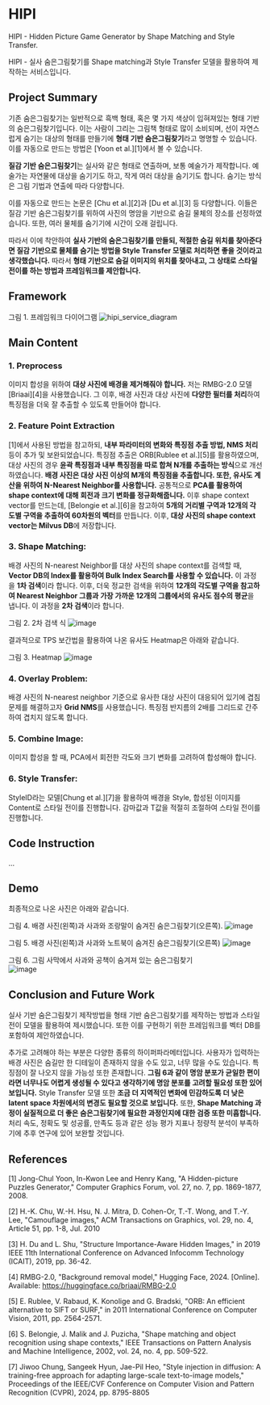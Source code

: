 # HIPI
HIPI - Hidden Picture Game Generator by Shape Matching and Style Transfer.

HIPI - 실사 숨은그림찾기를 Shape matching과 Style Transfer 모델을 활용하여 제작하는 서비스입니다.

## Project Summary
기존 숨은그림찾기는 일반적으로 흑백 형태, 혹은 몇 가지 색상이 입혀져있는 형태 기반의 숨은그림찾기입니다. 
이는 사람이 그리는 그림책 형태로 많이 소비되며, 선이 자연스럽게 숨기는 대상의 형태를 만들기에 **형태 기반 숨은그림찾기**라고 명명할 수 있습니다. 
이를 자동으로 만드는 방법은 [Yoon et al.][1]에서 볼 수 있습니다.

**질감 기반 숨은그림찾기**는 실사와 같은 형태로 연출하며, 보통 예술가가 제작합니다. 
예술가는 자연물에 대상을 숨기기도 하고, 작게 여러 대상을 숨기기도 합니다. 
숨기는 방식은 그림 기법과 연출에 따라 다양합니다.

이를 자동으로 만드는 논문은 [Chu et al.][2]과 [Du et al.][3] 등 다양합니다.
이들은 질감 기반 숨은그림찾기를 위하여 사진의 명암을 기반으로 숨길 물체의 장소를 선정하였습니다.
또한, 여러 물체를 숨기기에 시간이 오래 걸립니다.

따라서 이에 착안하여 **실사 기반의 숨은그림찾기를 만들되, 적절한 숨길 위치를 찾아준다면 질감 기반으로 물체를 숨기는 방법을 Style Transfer 모델로 처리하면 좋을 것이라고 생각했습니다.**
따라서 **형태 기반으로 숨길 이미지의 위치를 찾아내고, 그 상태로 스타일 전이를 하는 방법과 프레임워크를 제안합니다.**


## Framework
그림 1. 프레임워크 다이어그램
![hipi_service_diagram](https://github.com/user-attachments/assets/7171179e-e623-4594-aef5-7fc69a3958e8)


## Main Content
### 1. Preprocess
이미지 합성을 위하여 **대상 사진에 배경을 제거해줘야 합니다.** 저는 RMBG-2.0 모델[Briaai][4]을 사용했습니다.
그 이후, 배경 사진과 대상 사진에 **다양한 필터를 처리**하여 특징점을 더욱 잘 추출할 수 있도록 만들어야 합니다.

### 2. Feature Point Extraction
[1]에서 사용된 방법을 참고하되, **내부 파라미터의 변화와 특징점 추출 방법, NMS 처리** 등이 추가 및 보완되었습니다.
특징점 추출은 ORB[Rublee et al.][5]를 활용하였으며, 대상 사진의 경우 **윤곽 특징점과 내부 특징점을 따로 합쳐 N개를 추출하는 방식**으로 개선하였습니다.
**배경 사진은 대상 사진 이상의 M개의 특징점을 추출합니다. 또한, 유사도 계산을 위하여 N-Nearest Neighbor를 사용합니다.**
공통적으로 **PCA를 활용하여 shape context에 대해 회전과 크기 변화를 정규화해줍니다.** 
이후 shape context vector를 만드는데, [Belongie et al.][6]을 참고하여 **5개의 거리별 구역과 12개의 각도별 구역을 추출하여 60차원의 벡터**를 만듭니다. 
이후, **대상 사진의 shape context vector는 Milvus DB**에 저장합니다.
    
### 3. Shape Matching:
배경 사진의 N-nearest Neighbor를 대상 사진의 shape context를 검색할 때, **Vector DB의 Index를 활용하여 Bulk Index Search를 사용할 수 있습니다.** 이 과정을 **1차 검색**이라 합니다.
이후, 더욱 정교한 검색을 위하여 **12개의 각도별 구역을 참고하여 Nearest Neighbor 그룹과 가장 가까운 12개의 그룹에서의 유사도 점수의 평균**을 냅니다. 이 과정을 **2차 검색**이라 합니다.

그림 2. 2차 검색 식
![image](https://github.com/user-attachments/assets/46e38031-bf87-4192-aaaa-9f5e8cb24fd1)

결과적으로 TPS 보간법을 활용하여 나온 유사도 Heatmap은 아래와 같습니다.

그림 3. Heatmap
![image](https://github.com/user-attachments/assets/333bc947-16cc-41de-bee8-2c4f37c39867)

### 4. Overlay Problem:
배경 사진의 N-nearest neighbor 기준으로 유사한 대상 사진이 대응되어 있기에 겹침 문제를 해결하고자 **Grid NMS**를 사용했습니다. 특징점 반지름의 2배를 그리드로 간주하여 겹치지 않도록 합니다.

### 5. Combine Image:
이미지 합성을 할 때, PCA에서 회전한 각도와 크기 변화를 고려하여 합성해야 합니다.

### 6. Style Transfer:
StyleID라는 모델[Chung et al.][7]을 활용하여 배경을 Style, 합성된 이미지를 Content로 스타일 전이를 진행합니다. 감마값과 T값을 적절히 조절하여 스타일 전이를 진행합니다.

## Code Instruction
...
## Demo
최종적으로 나온 사진은 아래와 같습니다.

그림 4. 배경 사진(왼쪽)과 사과와 조랑말이 숨겨진 숨은그림찾기(오른쪽).
![image](https://github.com/user-attachments/assets/f9dec08f-6630-481d-a437-267e283e0b10)

그림 5. 배경 사진(왼쪽)과 사과와 노트북이 숨겨진 숨은그림찾기(오른쪽)
![image](https://github.com/user-attachments/assets/c0ad9798-647a-47ef-8d0f-de1d7dc01ad9)


그림 6. 그림 사막에서 사과와 공책이 숨겨져 있는 숨은그림찾기
<br/>
![image](https://github.com/user-attachments/assets/35fed767-0233-46c8-905b-a04a64578c99)

## Conclusion and Future Work
실사 기반 숨은그림찾기 제작방법을 형태 기반 숨은그림찾기를 제작하는 방법과 스타일 전이 모델을 활용하여 제시했습니다. 
또한 이를 구현하기 위한 프레임워크를 벡터 DB를 포함하여 제안하였습니다.

추가로 고려해야 하는 부분은 다양한 종류의 하이퍼파라메터입니다. 
사용자가 입력하는 배경 사진은 숨길만 한 디테일이 존재하지 않을 수도 있고, 너무 많을 수도 있습니다. 
특징점이 잘 나오지 않을 가능성 또한 존재합니다. 
**그림 6과 같이 명암 분포가 균일한 편이라면 너무나도 어렵게 생성될 수 있다고 생각하기에 명암 분포를 고려할 필요성 또한 있어 보입니다.**
Style Transfer 모델 또한 **조금 더 지역적인 변화에 민감하도록 더 낮은 latent space 차원에서의 변경도 필요할 것으로 보입니다.**
또한, **Shape Matching 과정이 실질적으로 더 좋은 숨은그림찾기에 필요한 과정인지에 대한 검증 또한 미흡합니다.** 
처리 속도, 정확도 및 성공률, 만족도 등과 같은 성능 평가 지표나 정량적 분석이 부족하기에 추후 연구에 있어 보완할 것입니다.


## References

[1] Jong-Chul Yoon, In-Kwon Lee and Henry Kang, "A Hidden-picture Puzzles Generator," Computer Graphics Forum, vol. 27, no. 7, pp. 1869-1877, 2008.

[2] H.-K. Chu, W.-H. Hsu, N. J. Mitra, D. Cohen-Or, T.-T. Wong, and T.-Y. Lee, "Camouflage images," ACM Transactions on Graphics, vol. 29, no. 4, Article 51, pp. 1-8, Jul. 2010

[3] H. Du and L. Shu, "Structure Importance-Aware Hidden Images," in 2019 IEEE 11th International Conference on Advanced Infocomm Technology (ICAIT), 2019, pp. 36-42.

[4] RMBG-2.0, "Background removal model," Hugging Face, 2024. [Online]. Available: https://huggingface.co/briaai/RMBG-2.0

[5] E. Rublee, V. Rabaud, K. Konolige and G. Bradski, "ORB: An efficient alternative to SIFT or SURF," in 2011 International Conference on Computer Vision, 2011, pp. 2564-2571.

[6] S. Belongie, J. Malik and J. Puzicha, "Shape matching and object recognition using shape contexts," IEEE Transactions on Pattern Analysis and Machine Intelligence, 2002, vol. 24, no. 4, pp. 509-522.

[7] Jiwoo Chung, Sangeek Hyun, Jae-Pil Heo, "Style injection in diffusion: A training-free approach for adapting large-scale text-to-image models," Proceedings of the IEEE/CVF Conference on Computer Vision and Pattern Recognition (CVPR), 2024, pp. 8795-8805
